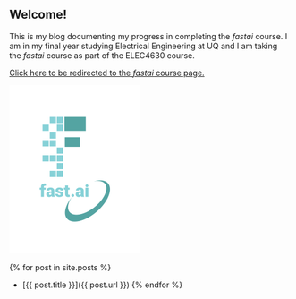 ## Welcome!

This is my blog documenting my progress in completing the *fastai* course. I am in my final year studying Electrical Engineering at UQ and I am taking the *fastai* course as part of the ELEC4630 course.

[Click here to be redirected to the *fastai* course page.](https://course.fast.ai/)

![Image of fast.ai logo](images/logo.png)

{% for post in site.posts %}
- [{{ post.title }}]({{ post.url }})
{% endfor %}



